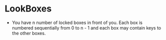 # LookBoxes

- You have n number of locked boxes in front of you. Each box is numbered sequentially from 0 to n - 1 and each box may contain keys to the other boxes.
